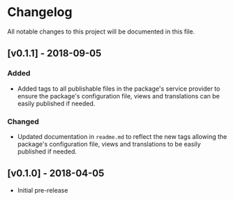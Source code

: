# Changelog

All notable changes to this project will be documented in this file.

## [v0.1.1] - 2018-09-05

### Added

- Added tags to all publishable files in the package's service provider to ensure the package's configuration file, views and translations can be easily published if needed.

### Changed

- Updated documentation in `readme.md` to reflect the new tags allowing the package's configuration file, views and translations to be easily published if needed.

## [v0.1.0] - 2018-04-05

- Initial pre-release
